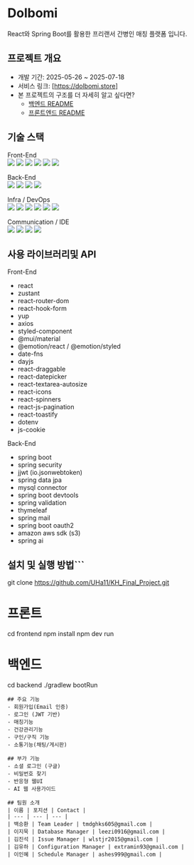 # Dolbomi
React와 Spring Boot를 활용한 프리랜서 간병인 매칭 플랫폼 입니다.

## 프로젝트 개요
- 개발 기간: 2025-05-26 ~ 2025-07-18
- 서비스 링크: [https://dolbomi.store]
- 본 프로젝트의 구조를 더 자세히 알고 싶다면?
  - [백엔드 README](./back/README.md)
  - [프론트엔드 README](./front/README.md)

## 기술 스택

Front-End  
<img src="https://img.shields.io/badge/React-61DAFB?style=flat-square&logo=react&logoColor=white"/>
<img src="https://img.shields.io/badge/Vite-646CFF?style=flat-square&logo=vite&logoColor=white"/>
<img src="https://img.shields.io/badge/styled--components-DB7093?style=flat-square&logo=styled-components&logoColor=white"/>
<img src="https://img.shields.io/badge/React%20Router-CA4245?style=flat-square&logo=reactrouter&logoColor=white"/>
<img src="https://img.shields.io/badge/Zustand-000000?style=flat-square&logoColor=white"/>
<img src="https://img.shields.io/badge/Axios-5A29E4?style=flat-square&logo=axios&logoColor=white"/>

Back-End  
<img src="https://img.shields.io/badge/Java-007396?style=flat-square&logo=openjdk&logoColor=white"/>
<img src="https://img.shields.io/badge/Spring%20Boot-6DB33F?style=flat-square&logo=springboot&logoColor=white"/>
<img src="https://img.shields.io/badge/Spring%20Data%20JPA-007396?style=flat-square&logo=hibernate&logoColor=white"/>
<img src="https://img.shields.io/badge/Spring%20Security-6DB33F?style=flat-square&logo=springsecurity&logoColor=white"/>

Infra / DevOps  
<img src="https://img.shields.io/badge/MySQL-4479A1?style=flat-square&logo=mysql&logoColor=white"/>
<img src="https://img.shields.io/badge/Tomcat-F8DC75?style=flat-square&logo=apachetomcat&logoColor=black"/>
<img src="https://img.shields.io/badge/AWS%20EC2-FF9900?style=flat-square&logo=amazonec2&logoColor=white"/>
<img src="https://img.shields.io/badge/AWS%20S3-569A31?style=flat-square&logo=amazons3&logoColor=white"/>
<img src="https://img.shields.io/badge/CloudFront-FF9900?style=flat-square&logo=amazoncloudfront&logoColor=white"/>
<img src="https://img.shields.io/badge/AWS%20RDS-527FFF?style=flat-square&logo=amazonrds&logoColor=white"/>

Communication / IDE  
<img src="https://img.shields.io/badge/GitHub-181717?style=flat-square&logo=github&logoColor=white"/>
<img src="https://img.shields.io/badge/Trello-0052CC?style=flat-square&logo=trello&logoColor=white"/>
<img src="https://img.shields.io/badge/VSCode-007ACC?style=flat-square&logo=visualstudiocode&logoColor=white"/>
<img src="https://img.shields.io/badge/IntelliJ%20IDEA-000000?style=flat-square&logo=intellijidea&logoColor=white"/>

## 사용 라이브러리및 API
Front-End
- react
- zustant
- react-router-dom
- react-hook-form
- yup
- axios
- styled-component
- @mui/material
- @emotion/react / @emotion/styled
- date-fns
- dayjs
- react-draggable
- react-datepicker
- react-textarea-autosize
- react-icons
- react-spinners
- react-js-pagination
- react-toastify
- dotenv
- js-cookie

Back-End
- spring boot  
- spring security  
- jjwt (io.jsonwebtoken)  
- spring data jpa  
- mysql connector  
- spring boot devtools  
- spring validation  
- thymeleaf  
- spring mail  
- spring boot oauth2  
- amazon aws sdk (s3)  
- spring ai  

## 설치 및 실행 방법```
git clone https://github.com/UHa11/KH_Final_Project.git

# 프론트
cd frontend
npm install
npm dev run

# 백엔드
cd backend
./gradlew bootRun
```
## 주요 기능
- 회원가입(Email 인증)
- 로그인 (JWT 기반)
- 매칭기능
- 건강관리기능
- 구인/구직 기능
- 소통기능(채팅/게시판)

## 부가 기능
- 소셜 로그인 (구글)
- 비밀번호 찾기
- 반응형 웹UI
- AI 웹 사용가이드

## 팀원 소개
| 이름 | 포지션 | Contact |
| --- | --- | --- |
| 백승환 | Team Leader | tmdghks605@gmail.com |
| 이지묵 | Database Manager | leezi0916@gmail.com |
| 김진석 | Issue Manager | wlstjr2015@gmail.com |
| 김유하 | Configuration Manager | extramin93@gmail.com |
| 이인혜 | Schedule Manager | ashes999@gmail.com |
